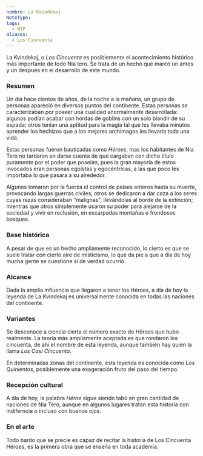 ```yaml
---
nombre: La Kvindekaj
NoteType: 
tags:
  - WIP
aliases:
  - Los Cincuenta
---
```



La Kvindekaj, o *Los Cincuenta* es posiblemente el acontecimiento histórico más importante de todo Nia tero. Se trata de un hecho que marcó un antes y un después en el desarrollo de este mundo.

### Resumen

Un día hace cientos de años, de la noche a la mañana, un grupo de personas apareció en diversos puntos del continente. Estas personas se caracterizaban por poseer una cualidad anormalmente desarrollada: algunos podían acabar con hordas de goblins con un solo blandir de su espada; otros tenían una aptitud para la magia tal que les llevaba minutos aprender los hechizos que a los mejores archimagos les llevaría toda una vida.

Estas personas fueron bautizadas como _Héroes_, mas los habitantes de Nia Tero no tardaron en darse cuenta de que cargaban con dicho título puramente por el poder que poseían, pues la gran mayoría de estos invocados eran personas egoístas y egocéntricas, a las que poco les importaba lo que pasara a su alrededor.

Algunos tomaron por la fuerza el control de países enteros hasta su muerte, provocando largas guerras civiles; otros se dedicaron a dar caza a los seres cuyas razas consideraban "malignas", llevándolas al borde de la extinción; mientras que otros simplemente usaron su poder para alejarse de la sociedad y vivir en reclusión, en escarpadas montañas o frondosos bosques.

### Base histórica

A pesar de que es un hecho ampliamente reconocido, lo cierto es que se suele tratar con cierto aire de misticismo, lo que da pie a que a día de hoy mucha gente se cuestione si de verdad ocurrió.

### Alcance

Dada la amplia influencia que llegaron a tener los Héroes, a día de hoy la leyenda de La Kvindekaj es universalmente conocida en todas las naciones del continente.

### Variantes

Se desconoce a ciencia cierta el número exacto de Héroes que hubo realmente. La teoría más ampliamente aceptada es que rondaron los cincuenta, de ahí el nombre de esta leyenda, aunque también hay quien la llama _Los Casi Cincuenta_.

En determinadas zonas del continente, esta leyenda es conocida como _Los Quinientos_, posiblemente una exageración fruto del paso del tiempo.

### Recepción cultural

A día de hoy, la palabra _Héroe_ sigue siendo tabú en gran cantidad de naciones de Nia Tero, aunque en algunos lugares tratan esta historia con indiferncia o incluso con buenos ojos.

### En el arte

Todo bardo que se precie es capaz de recitar la historia de Los Cincuenta Héroes, es la primera obra que se enseña en toda academia.